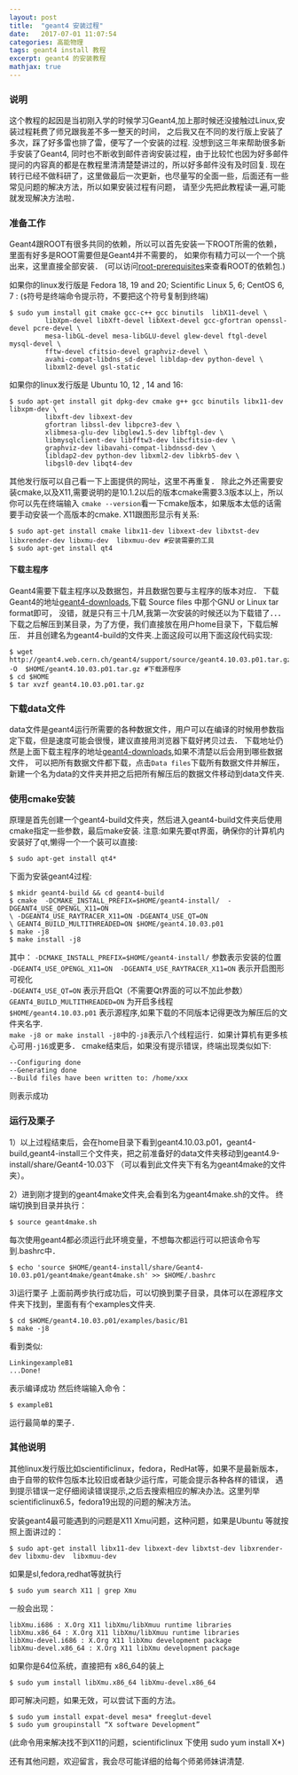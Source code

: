 ```yaml
---
layout: post
title:  "geant4 安装过程"
date:   2017-07-01 11:07:54
categories: 高能物理
tags: geant4 install 教程
excerpt: geant4 的安装教程
mathjax: true
---
```

### 说明

这个教程的起因是当初刚入学的时候学习Geant4,加上那时候还没接触过Linux,安装过程耗费了师兄跟我差不多一整天的时间，
之后我又在不同的发行版上安装了多次，踩了好多雷也排了雷，便写了一个安装的过程. 没想到这三年来帮助很多新手安装了Geant4,
同时也不断收到邮件咨询安装过程，由于比较忙也因为好多邮件提问的内容真的都是在教程里清清楚楚讲过的，所以好多邮件没有及时回复.
现在转行已经不做科研了，这里做最后一次更新，也尽量写的全面一些，后面还有一些常见问题的解决方法，所以如果安装过程有问题，
请至少先把此教程读一遍,可能就发现解决方法啦．

### 准备工作

Geant4跟ROOT有很多共同的依赖，所以可以首先安装一下ROOT所需的依赖，里面有好多是ROOT需要但是Geant4并不需要的，
如果你有精力可以一个一个挑出来，这里直接全部安装．
(可以访问[root-prerequisites](https://root.cern.ch/build-prerequisites)来查看ROOT的依赖包.)

如果你的linux发行版是 Fedora 18, 19 and 20; Scientific Linux 5, 6; CentOS 6, 7 :
(`$`符号是终端命令提示符，不要把这个符号复制到终端)  
```
$ sudo yum install git cmake gcc-c++ gcc binutils  libX11-devel \  
         libXpm-devel libXft-devel libXext-devel gcc-gfortran openssl-devel pcre-devel \
         mesa-libGL-devel mesa-libGLU-devel glew-devel ftgl-devel mysql-devel \
         fftw-devel cfitsio-devel graphviz-devel \
         avahi-compat-libdns_sd-devel libldap-dev python-devel \
         libxml2-devel gsl-static
```
如果你的linux发行版是 Ubuntu 10, 12 , 14 and 16:

```
$ sudo apt-get install git dpkg-dev cmake g++ gcc binutils libx11-dev libxpm-dev \
         libxft-dev libxext-dev
         gfortran libssl-dev libpcre3-dev \
         xlibmesa-glu-dev libglew1.5-dev libftgl-dev \
         libmysqlclient-dev libfftw3-dev libcfitsio-dev \
         graphviz-dev libavahi-compat-libdnssd-dev \
         libldap2-dev python-dev libxml2-dev libkrb5-dev \
         libgsl0-dev libqt4-dev
```

其他发行版可以自己看一下上面提供的网址，这里不再重复．
除此之外还需要安装cmake,以及X11,需要说明的是10.1.2以后的版本cmake需要3.3版本以上，所以你可以先在终端输入
`cmake --version`看一下cmake版本，如果版本太低的话需要手动安装一个高版本的cmake. X11跟图形显示有关系:

```
$ sudo apt-get install cmake libx11-dev libxext-dev libxtst-dev libxrender-dev libxmu-dev  libxmuu-dev #安装需要的工具
$ sudo apt-get install qt4
```
#### 下载主程序
Geant4需要下载主程序以及数据包，并且数据包要与主程序的版本对应．
下载Geant4的地址[geant4-downloads](http://geant4.cern.ch/support/download.shtml),下载 Source files 中那个GNU or Linux tar format即可，
没错，就是只有三十几M,我第一次安装的时候还以为下载错了．．．下载之后解压到某目录，为了方便，我们直接放在用户home目录下，下载后解压．
并且创建名为geant4-build的文件夹.上面这段可以用下面这段代码实现:
```
$ wget http://geant4.web.cern.ch/geant4/support/source/geant4.10.03.p01.tar.gz -O  $HOME/geant4.10.03.p01.tar.gz #下载源程序
$ cd $HOME
$ tar xvzf geant4.10.03.p01.tar.gz
```

### 下载data文件
data文件是geant4运行所需要的各种数据文件，用户可以在编译的时候用参数指定下载，但是速度可能会很慢，建议直接用浏览器下载好拷贝过去．
下载地址仍然是上面下载主程序的地址[geant4-downloads](http://geant4.cern.ch/support/download.shtml),如果不清楚以后会用到哪些数据文件，
可以把所有数据文件都下载，点击`Data files`下载所有数据文件并解压，新建一个名为data的文件夹并把之后把所有解压后的数据文件移动到data文件夹.

### 使用cmake安装

原理是首先创建一个geant4-build文件夹，然后进入geant4-build文件夹后使用cmake指定一些参数，最后make安装.
注意:如果先要qt界面，确保你的计算机内安装好了qt,懒得一个一个装可以直接:
```
$ sudo apt-get install qt4*
```
下面为安装geant4过程:
```
$ mkidr geant4-build && cd geant4-build
$ cmake  -DCMAKE_INSTALL_PREFIX=$HOME/geant4-install/  -DGEANT4_USE_OPENGL_X11=ON 
\ -DGEANT4_USE_RAYTRACER_X11=ON -DGEANT4_USE_QT=ON 
\ GEANT4_BUILD_MULTITHREADED=ON $HOME/geant4.10.03.p01
$ make -j8
$ make install -j8
```
其中：
`-DCMAKE_INSTALL_PREFIX=$HOME/geant4-install/` 参数表示安装的位置  
`-DGEANT4_USE_OPENGL_X11=ON  -DGEANT4_USE_RAYTRACER_X11=ON` 表示开启图形可视化  
`-DGEANT4_USE_QT=ON` 表示开启Qt（不需要Qt界面的可以不加此参数）  
`GEANT4_BUILD_MULTITHREADED=ON` 为开启多线程  
`$HOME/geant4.10.03.p01` 表示源程序,如果下载的不同版本记得更改为解压后的文件夹名字.  
`make -j8 or make install -j8`中的`-j8`表示八个线程运行．如果计算机有更多核心可用`-j16`或更多．
cmake结束后，如果没有提示错误，终端出现类似如下:
```
--Configuring done
--Generating done
--Build files have been written to: /home/xxx
```
则表示成功

### 运行及栗子

1）以上过程结束后，会在home目录下看到geant4.10.03.p01，geant4-build,geant4-install三个文件夹，把之前准备好的data文件夹移动到geant4.9-install/share/Geant4-10.03下
（可以看到此文件夹下有名为geant4make的文件夹）。

2）进到刚才提到的geant4make文件夹,会看到名为geant4make.sh的文件。
终端切换到目录并执行：
```
$ source geant4make.sh
```
每次使用geant4都必须运行此环境变量，不想每次都运行可以把该命令写到.bashrc中．
```
$ echo 'source $HOME/geant4-install/share/Geant4-10.03.p01/geant4make/geant4make.sh' >> $HOME/.bashrc
```
3)运行栗子
上面前两步执行成功后，可以切换到栗子目录，具体可以在源程序文件夹下找到，里面有有个examples文件夹.
```
$ cd $HOME/geant4.10.03.p01/examples/basic/B1
$ make -j8
```
看到类似:
```
LinkingexampleB1
...Done!
```
表示编译成功
然后终端输入命令：
```
$ exampleB1
```
运行最简单的栗子．

### 其他说明
其他linux发行版比如scientificlinux，fedora，RedHat等，如果不是最新版本，由于自带的软件包版本比较旧或者缺少运行库，可能会提示各种各样的错误，
遇到提示错误一定仔细阅读错误提示,之后去搜索相应的解决办法。这里列举scientificlinux6.5，fedora19出现的问题的解决方法。

安装geant4最可能遇到的问题是X11 Xmu问题，这种问题，如果是Ubuntu 等就按照上面讲过的：
```
$ sudo apt-get install libx11-dev libxext-dev libxtst-dev libxrender-dev libxmu-dev  libxmuu-dev
```
如果是sl,fedora,redhat等就执行 
```
$ sudo yum search X11 | grep Xmu
```
一般会出现：
```
libXmu.i686 : X.Org X11 libXmu/libXmuu runtime libraries
libXmu.x86_64 : X.Org X11 libXmu/libXmuu runtime libraries
libXmu-devel.i686 : X.Org X11 libXmu development package
libXmu-devel.x86_64 : X.Org X11 libXmu development package
```
如果你是64位系统，直接把有 x86_64的装上
```
$ sudo yum install libXmu.x86_64 libXmu-devel.x86_64 
```
即可解决问题，如果无效，可以尝试下面的方法。
```
$ sudo yum install expat-devel mesa* freeglut-devel
$ sudo yum groupinstall “X software Development”
```
(此命令用来解决找不到X11的问题，scientificlinux 下使用 sudo yum install X*)

还有其他问题，欢迎留言，我会尽可能详细的给每个师弟师妹讲清楚.
